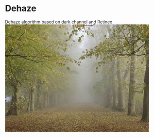 # Dehaze
Dehaze algorithm based on dark channel and Retinex
![image](https://github.com/Forkxz/Dehaze/blob/master/OIP.jpg)
